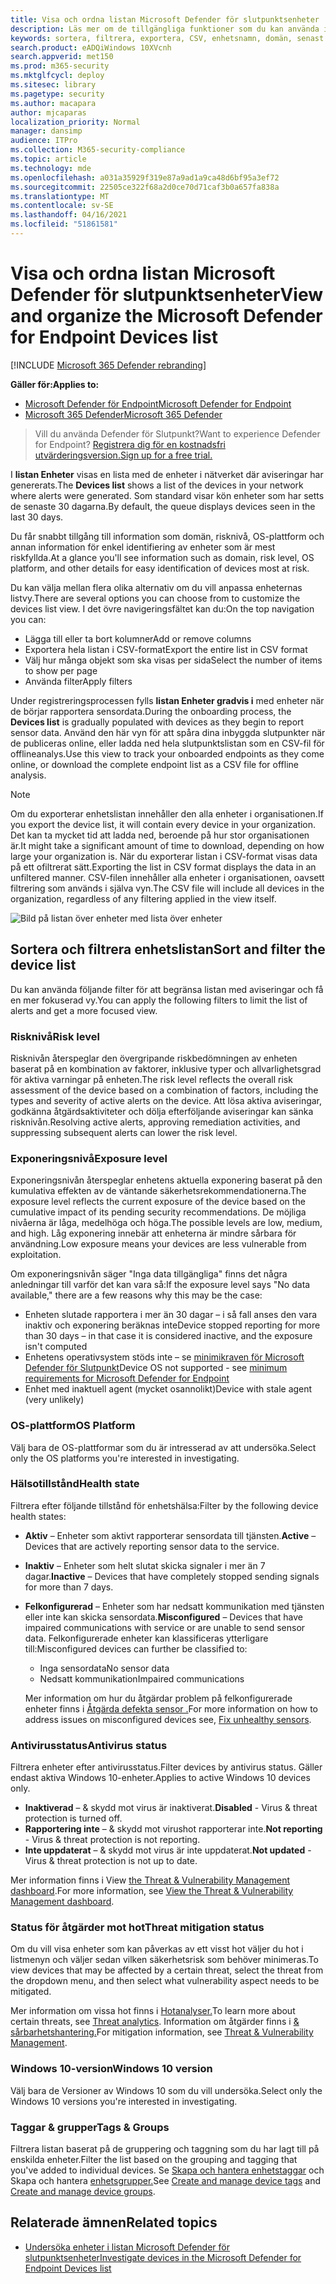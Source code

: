 ```yaml
---
title: Visa och ordna listan Microsoft Defender för slutpunktsenheter
description: Läs mer om de tillgängliga funktioner som du kan använda i listan Enheter, till exempel sortering, filtrering och export av listan för att förbättra undersökningar.
keywords: sortera, filtrera, exportera, CSV, enhetsnamn, domän, senast sedd, intern IP, hälsotillstånd, aktiva varningar, aktiv identifiering av skadlig kod, hotkategori, granska varningar, nätverk, anslutning, skadlig programvara, typ, lösenords stjäla, utpressningstrojan, sårbarhet, hot, allmän skadlig kod, oönskad programvara
search.product: eADQiWindows 10XVcnh
search.appverid: met150
ms.prod: m365-security
ms.mktglfcycl: deploy
ms.sitesec: library
ms.pagetype: security
ms.author: macapara
author: mjcaparas
localization_priority: Normal
manager: dansimp
audience: ITPro
ms.collection: M365-security-compliance
ms.topic: article
ms.technology: mde
ms.openlocfilehash: a031a35929f319e87a9ad1a9ca48d6bf95a3ef72
ms.sourcegitcommit: 22505ce322f68a2d0ce70d71caf3b0a657fa838a
ms.translationtype: MT
ms.contentlocale: sv-SE
ms.lasthandoff: 04/16/2021
ms.locfileid: "51861581"
---
```

# <a name="view-and-organize-the-microsoft-defender-for-endpoint-devices-list"></a><span data-ttu-id="d2398-104">Visa och ordna listan Microsoft Defender för slutpunktsenheter</span><span class="sxs-lookup"><span data-stu-id="d2398-104">View and organize the Microsoft Defender for Endpoint Devices list</span></span>

[!INCLUDE [Microsoft 365 Defender rebranding](../../includes/microsoft-defender.md)]


<span data-ttu-id="d2398-105">**Gäller för:**</span><span class="sxs-lookup"><span data-stu-id="d2398-105">**Applies to:**</span></span>
- [<span data-ttu-id="d2398-106">Microsoft Defender för Endpoint</span><span class="sxs-lookup"><span data-stu-id="d2398-106">Microsoft Defender for Endpoint</span></span>](https://go.microsoft.com/fwlink/p/?linkid=2154037)
- [<span data-ttu-id="d2398-107">Microsoft 365 Defender</span><span class="sxs-lookup"><span data-stu-id="d2398-107">Microsoft 365 Defender</span></span>](https://go.microsoft.com/fwlink/?linkid=2118804)

> <span data-ttu-id="d2398-108">Vill du använda Defender för Slutpunkt?</span><span class="sxs-lookup"><span data-stu-id="d2398-108">Want to experience Defender for Endpoint?</span></span> [<span data-ttu-id="d2398-109">Registrera dig för en kostnadsfri utvärderingsversion.</span><span class="sxs-lookup"><span data-stu-id="d2398-109">Sign up for a free trial.</span></span>](https://www.microsoft.com/microsoft-365/windows/microsoft-defender-atp?ocid=docs-wdatp-machinesview-abovefoldlink)


<span data-ttu-id="d2398-110">I **listan Enheter** visas en lista med de enheter i nätverket där aviseringar har genererats.</span><span class="sxs-lookup"><span data-stu-id="d2398-110">The **Devices list** shows a list of the devices in your network where alerts were generated.</span></span> <span data-ttu-id="d2398-111">Som standard visar kön enheter som har setts de senaste 30 dagarna.</span><span class="sxs-lookup"><span data-stu-id="d2398-111">By default, the queue displays devices seen in the last 30 days.</span></span>  

<span data-ttu-id="d2398-112">Du får snabbt tillgång till information som domän, risknivå, OS-plattform och annan information för enkel identifiering av enheter som är mest riskfyllda.</span><span class="sxs-lookup"><span data-stu-id="d2398-112">At a glance you'll see information such as domain, risk level, OS platform, and other details for easy identification of devices most at risk.</span></span>

<span data-ttu-id="d2398-113">Du kan välja mellan flera olika alternativ om du vill anpassa enheternas listvy.</span><span class="sxs-lookup"><span data-stu-id="d2398-113">There are several options you can choose from to customize the devices list view.</span></span> <span data-ttu-id="d2398-114">I det övre navigeringsfältet kan du:</span><span class="sxs-lookup"><span data-stu-id="d2398-114">On the top navigation you can:</span></span>

- <span data-ttu-id="d2398-115">Lägga till eller ta bort kolumner</span><span class="sxs-lookup"><span data-stu-id="d2398-115">Add or remove columns</span></span>
- <span data-ttu-id="d2398-116">Exportera hela listan i CSV-format</span><span class="sxs-lookup"><span data-stu-id="d2398-116">Export the entire list in CSV format</span></span>
- <span data-ttu-id="d2398-117">Välj hur många objekt som ska visas per sida</span><span class="sxs-lookup"><span data-stu-id="d2398-117">Select the number of items to show per page</span></span>
- <span data-ttu-id="d2398-118">Använda filter</span><span class="sxs-lookup"><span data-stu-id="d2398-118">Apply filters</span></span>

<span data-ttu-id="d2398-119">Under registreringsprocessen fylls **listan Enheter gradvis i** med enheter när de börjar rapportera sensordata.</span><span class="sxs-lookup"><span data-stu-id="d2398-119">During the onboarding process, the **Devices list** is gradually populated with devices as they begin to report sensor data.</span></span> <span data-ttu-id="d2398-120">Använd den här vyn för att spåra dina inbyggda slutpunkter när de publiceras online, eller ladda ned hela slutpunktslistan som en CSV-fil för offlineanalys.</span><span class="sxs-lookup"><span data-stu-id="d2398-120">Use this view to track your onboarded endpoints as they come online, or download the complete endpoint list as a CSV file for offline analysis.</span></span>

>[!NOTE]
> <span data-ttu-id="d2398-121">Om du exporterar enhetslistan innehåller den alla enheter i organisationen.</span><span class="sxs-lookup"><span data-stu-id="d2398-121">If you export the device list, it will contain every device in your organization.</span></span> <span data-ttu-id="d2398-122">Det kan ta mycket tid att ladda ned, beroende på hur stor organisationen är.</span><span class="sxs-lookup"><span data-stu-id="d2398-122">It might take a significant amount of time to download, depending on how large your organization is.</span></span> <span data-ttu-id="d2398-123">När du exporterar listan i CSV-format visas data på ett ofiltrerat sätt.</span><span class="sxs-lookup"><span data-stu-id="d2398-123">Exporting the list in CSV format displays the data in an unfiltered manner.</span></span> <span data-ttu-id="d2398-124">CSV-filen innehåller alla enheter i organisationen, oavsett filtrering som används i själva vyn.</span><span class="sxs-lookup"><span data-stu-id="d2398-124">The CSV file will include all devices in the organization, regardless of any filtering applied in the view itself.</span></span>

![Bild på listan över enheter med lista över enheter](images/device-list.png)

## <a name="sort-and-filter-the-device-list"></a><span data-ttu-id="d2398-126">Sortera och filtrera enhetslistan</span><span class="sxs-lookup"><span data-stu-id="d2398-126">Sort and filter the device list</span></span>

<span data-ttu-id="d2398-127">Du kan använda följande filter för att begränsa listan med aviseringar och få en mer fokuserad vy.</span><span class="sxs-lookup"><span data-stu-id="d2398-127">You can apply the following filters to limit the list of alerts and get a more focused view.</span></span>

### <a name="risk-level"></a><span data-ttu-id="d2398-128">Risknivå</span><span class="sxs-lookup"><span data-stu-id="d2398-128">Risk level</span></span>

<span data-ttu-id="d2398-129">Risknivån återspeglar den övergripande riskbedömningen av enheten baserat på en kombination av faktorer, inklusive typer och allvarlighetsgrad för aktiva varningar på enheten.</span><span class="sxs-lookup"><span data-stu-id="d2398-129">The risk level reflects the overall risk assessment of the device based on a combination of factors, including the types and severity of active alerts on the device.</span></span> <span data-ttu-id="d2398-130">Att lösa aktiva aviseringar, godkänna åtgärdsaktiviteter och dölja efterföljande aviseringar kan sänka risknivån.</span><span class="sxs-lookup"><span data-stu-id="d2398-130">Resolving active alerts, approving remediation activities, and suppressing subsequent alerts can lower the risk level.</span></span>

### <a name="exposure-level"></a><span data-ttu-id="d2398-131">Exponeringsnivå</span><span class="sxs-lookup"><span data-stu-id="d2398-131">Exposure level</span></span>

<span data-ttu-id="d2398-132">Exponeringsnivån återspeglar enhetens aktuella exponering baserat på den kumulativa effekten av de väntande säkerhetsrekommendationerna.</span><span class="sxs-lookup"><span data-stu-id="d2398-132">The exposure level reflects the current exposure of the device based on the cumulative impact of its pending security recommendations.</span></span> <span data-ttu-id="d2398-133">De möjliga nivåerna är låga, medelhöga och höga.</span><span class="sxs-lookup"><span data-stu-id="d2398-133">The possible levels are low, medium, and high.</span></span> <span data-ttu-id="d2398-134">Låg exponering innebär att enheterna är mindre sårbara för användning.</span><span class="sxs-lookup"><span data-stu-id="d2398-134">Low exposure means your devices are less vulnerable from exploitation.</span></span>

<span data-ttu-id="d2398-135">Om exponeringsnivån säger "Inga data tillgängliga" finns det några anledningar till varför det kan vara så:</span><span class="sxs-lookup"><span data-stu-id="d2398-135">If the exposure level says "No data available," there are a few reasons why this may be the case:</span></span>

- <span data-ttu-id="d2398-136">Enheten slutade rapportera i mer än 30 dagar – i så fall anses den vara inaktiv och exponering beräknas inte</span><span class="sxs-lookup"><span data-stu-id="d2398-136">Device stopped reporting for more than 30 days – in that case it is considered inactive, and the exposure isn't computed</span></span>
- <span data-ttu-id="d2398-137">Enhetens operativsystem stöds inte – se [minimikraven för Microsoft Defender för Slutpunkt](minimum-requirements.md)</span><span class="sxs-lookup"><span data-stu-id="d2398-137">Device OS not supported - see [minimum requirements for Microsoft Defender for Endpoint](minimum-requirements.md)</span></span>
- <span data-ttu-id="d2398-138">Enhet med inaktuell agent (mycket osannolikt)</span><span class="sxs-lookup"><span data-stu-id="d2398-138">Device with stale agent (very unlikely)</span></span>

### <a name="os-platform"></a><span data-ttu-id="d2398-139">OS-plattform</span><span class="sxs-lookup"><span data-stu-id="d2398-139">OS Platform</span></span>

<span data-ttu-id="d2398-140">Välj bara de OS-plattformar som du är intresserad av att undersöka.</span><span class="sxs-lookup"><span data-stu-id="d2398-140">Select only the OS platforms you're interested in investigating.</span></span>

### <a name="health-state"></a><span data-ttu-id="d2398-141">Hälsotillstånd</span><span class="sxs-lookup"><span data-stu-id="d2398-141">Health state</span></span>

<span data-ttu-id="d2398-142">Filtrera efter följande tillstånd för enhetshälsa:</span><span class="sxs-lookup"><span data-stu-id="d2398-142">Filter by the following device health states:</span></span>

- <span data-ttu-id="d2398-143">**Aktiv** – Enheter som aktivt rapporterar sensordata till tjänsten.</span><span class="sxs-lookup"><span data-stu-id="d2398-143">**Active** – Devices that are actively reporting sensor data to the service.</span></span>
- <span data-ttu-id="d2398-144">**Inaktiv** – Enheter som helt slutat skicka signaler i mer än 7 dagar.</span><span class="sxs-lookup"><span data-stu-id="d2398-144">**Inactive** – Devices that have completely stopped sending signals for more than 7 days.</span></span>
- <span data-ttu-id="d2398-145">**Felkonfigurerad** – Enheter som har nedsatt kommunikation med tjänsten eller inte kan skicka sensordata.</span><span class="sxs-lookup"><span data-stu-id="d2398-145">**Misconfigured** – Devices that have impaired communications with service or are unable to send sensor data.</span></span> <span data-ttu-id="d2398-146">Felkonfigurerade enheter kan klassificeras ytterligare till:</span><span class="sxs-lookup"><span data-stu-id="d2398-146">Misconfigured devices can further be classified to:</span></span>
  - <span data-ttu-id="d2398-147">Inga sensordata</span><span class="sxs-lookup"><span data-stu-id="d2398-147">No sensor data</span></span>
  - <span data-ttu-id="d2398-148">Nedsatt kommunikation</span><span class="sxs-lookup"><span data-stu-id="d2398-148">Impaired communications</span></span>

  <span data-ttu-id="d2398-149">Mer information om hur du åtgärdar problem på felkonfigurerade enheter finns i [Åtgärda defekta sensor .](fix-unhealthy-sensors.md)</span><span class="sxs-lookup"><span data-stu-id="d2398-149">For more information on how to address issues on misconfigured devices see, [Fix unhealthy sensors](fix-unhealthy-sensors.md).</span></span>

### <a name="antivirus-status"></a><span data-ttu-id="d2398-150">Antivirusstatus</span><span class="sxs-lookup"><span data-stu-id="d2398-150">Antivirus status</span></span>

<span data-ttu-id="d2398-151">Filtrera enheter efter antivirusstatus.</span><span class="sxs-lookup"><span data-stu-id="d2398-151">Filter devices by antivirus status.</span></span> <span data-ttu-id="d2398-152">Gäller endast aktiva Windows 10-enheter.</span><span class="sxs-lookup"><span data-stu-id="d2398-152">Applies to active Windows 10 devices only.</span></span>

- <span data-ttu-id="d2398-153">**Inaktiverad** – & skydd mot virus är inaktiverat.</span><span class="sxs-lookup"><span data-stu-id="d2398-153">**Disabled** - Virus & threat protection is turned off.</span></span>
- <span data-ttu-id="d2398-154">**Rapportering inte** – & skydd mot virushot rapporterar inte.</span><span class="sxs-lookup"><span data-stu-id="d2398-154">**Not reporting** - Virus & threat protection is not reporting.</span></span>
- <span data-ttu-id="d2398-155">**Inte uppdaterat** – & skydd mot virus är inte uppdaterat.</span><span class="sxs-lookup"><span data-stu-id="d2398-155">**Not updated** - Virus & threat protection is not up to date.</span></span>

<span data-ttu-id="d2398-156">Mer information finns i View [the Threat & Vulnerability Management dashboard](tvm-dashboard-insights.md).</span><span class="sxs-lookup"><span data-stu-id="d2398-156">For more information, see [View the Threat & Vulnerability Management dashboard](tvm-dashboard-insights.md).</span></span>

### <a name="threat-mitigation-status"></a><span data-ttu-id="d2398-157">Status för åtgärder mot hot</span><span class="sxs-lookup"><span data-stu-id="d2398-157">Threat mitigation status</span></span>

<span data-ttu-id="d2398-158">Om du vill visa enheter som kan påverkas av ett visst hot väljer du hot i listmenyn och väljer sedan vilken säkerhetsrisk som behöver minimeras.</span><span class="sxs-lookup"><span data-stu-id="d2398-158">To view devices that may be affected by a certain threat, select the threat from the dropdown menu, and then select what vulnerability aspect needs to be mitigated.</span></span>

<span data-ttu-id="d2398-159">Mer information om vissa hot finns i [Hotanalyser.](threat-analytics.md)</span><span class="sxs-lookup"><span data-stu-id="d2398-159">To learn more about certain threats, see [Threat analytics](threat-analytics.md).</span></span> <span data-ttu-id="d2398-160">Information om åtgärder finns i [& sårbarhetshantering.](next-gen-threat-and-vuln-mgt.md)</span><span class="sxs-lookup"><span data-stu-id="d2398-160">For mitigation information, see [Threat & Vulnerability Management](next-gen-threat-and-vuln-mgt.md).</span></span>

### <a name="windows-10-version"></a><span data-ttu-id="d2398-161">Windows 10-version</span><span class="sxs-lookup"><span data-stu-id="d2398-161">Windows 10 version</span></span>

<span data-ttu-id="d2398-162">Välj bara de Versioner av Windows 10 som du vill undersöka.</span><span class="sxs-lookup"><span data-stu-id="d2398-162">Select only the Windows 10 versions you're interested in investigating.</span></span>

### <a name="tags--groups"></a><span data-ttu-id="d2398-163">Taggar & grupper</span><span class="sxs-lookup"><span data-stu-id="d2398-163">Tags & Groups</span></span>

<span data-ttu-id="d2398-164">Filtrera listan baserat på de gruppering och taggning som du har lagt till på enskilda enheter.</span><span class="sxs-lookup"><span data-stu-id="d2398-164">Filter the list based on the grouping and tagging that you've added to individual devices.</span></span> <span data-ttu-id="d2398-165">Se [Skapa och hantera enhetstaggar](machine-tags.md) och Skapa och hantera [enhetsgrupper.](machine-groups.md)</span><span class="sxs-lookup"><span data-stu-id="d2398-165">See [Create and manage device tags](machine-tags.md) and [Create and manage device groups](machine-groups.md).</span></span>

## <a name="related-topics"></a><span data-ttu-id="d2398-166">Relaterade ämnen</span><span class="sxs-lookup"><span data-stu-id="d2398-166">Related topics</span></span>

- [<span data-ttu-id="d2398-167">Undersöka enheter i listan Microsoft Defender för slutpunktsenheter</span><span class="sxs-lookup"><span data-stu-id="d2398-167">Investigate devices in the Microsoft Defender for Endpoint Devices list</span></span>](investigate-machines.md)
